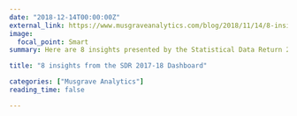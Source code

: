 ```yaml
---
date: "2018-12-14T00:00:00Z"
external_link: https://www.musgraveanalytics.com/blog/2018/11/14/8-insights-from-the-sdr-2017-18-dashboard
image:
  focal_point: Smart
summary: Here are 8 insights presented by the Statistical Data Return 2017-18 Dashboard that we found interesting.

title: "8 insights from the SDR 2017-18 Dashboard"

categories: ["Musgrave Analytics"]
reading_time: false 

---
```

